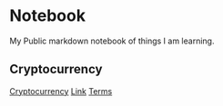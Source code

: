 # Notebook

My Public markdown notebook of things I am learning.

## Cryptocurrency

[Cryptocurrency](cryptocurrency.md)
[Link](cLinks.md)
[Terms](cTerms.md)
